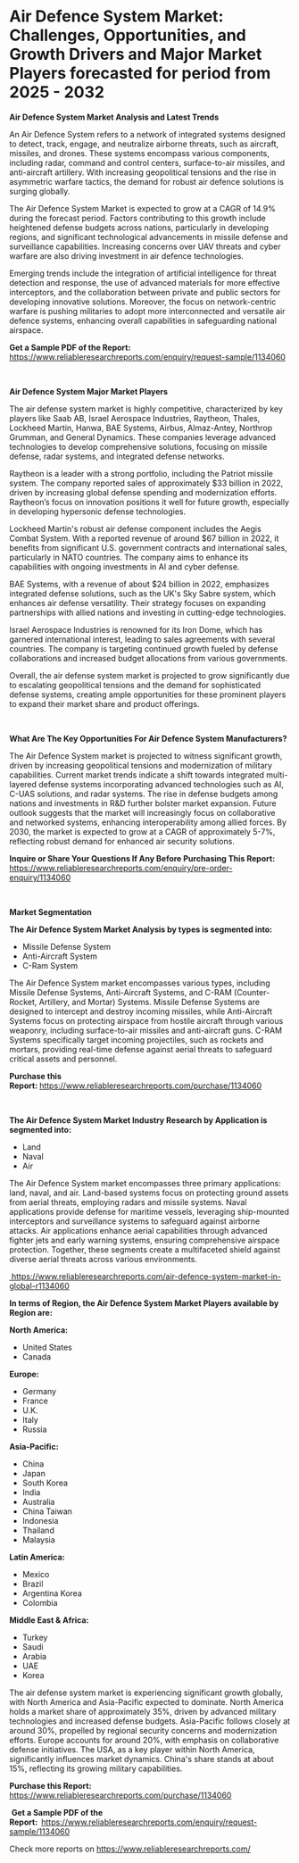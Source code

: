 <p><h1>Air Defence System Market: Challenges, Opportunities, and Growth Drivers and Major Market Players forecasted for period from 2025 - 2032</h1></p><p><strong>Air Defence System Market Analysis and Latest Trends</strong></p>
<p><p>An Air Defence System refers to a network of integrated systems designed to detect, track, engage, and neutralize airborne threats, such as aircraft, missiles, and drones. These systems encompass various components, including radar, command and control centers, surface-to-air missiles, and anti-aircraft artillery. With increasing geopolitical tensions and the rise in asymmetric warfare tactics, the demand for robust air defence solutions is surging globally.</p><p>The Air Defence System Market is expected to grow at a CAGR of 14.9% during the forecast period. Factors contributing to this growth include heightened defense budgets across nations, particularly in developing regions, and significant technological advancements in missile defense and surveillance capabilities. Increasing concerns over UAV threats and cyber warfare are also driving investment in air defence technologies.</p><p>Emerging trends include the integration of artificial intelligence for threat detection and response, the use of advanced materials for more effective interceptors, and the collaboration between private and public sectors for developing innovative solutions. Moreover, the focus on network-centric warfare is pushing militaries to adopt more interconnected and versatile air defence systems, enhancing overall capabilities in safeguarding national airspace.</p></p>
<p><strong>Get a Sample PDF of the Report:&nbsp;</strong> <a href="https://www.reliableresearchreports.com/enquiry/request-sample/1134060?utm_campaign=2278&utm_medium=2&utm_source=Github&utm_content=ia&utm_term=25032025&utm_id=air-defence-system">https://www.reliableresearchreports.com/enquiry/request-sample/1134060</a></p>
<p>&nbsp;</p>
<p><strong>Air Defence System Major Market Players</strong></p>
<p><p>The air defense system market is highly competitive, characterized by key players like Saab AB, Israel Aerospace Industries, Raytheon, Thales, Lockheed Martin, Hanwa, BAE Systems, Airbus, Almaz-Antey, Northrop Grumman, and General Dynamics. These companies leverage advanced technologies to develop comprehensive solutions, focusing on missile defense, radar systems, and integrated defense networks.</p><p>Raytheon is a leader with a strong portfolio, including the Patriot missile system. The company reported sales of approximately $33 billion in 2022, driven by increasing global defense spending and modernization efforts. Raytheon’s focus on innovation positions it well for future growth, especially in developing hypersonic defense technologies.</p><p>Lockheed Martin's robust air defense component includes the Aegis Combat System. With a reported revenue of around $67 billion in 2022, it benefits from significant U.S. government contracts and international sales, particularly in NATO countries. The company aims to enhance its capabilities with ongoing investments in AI and cyber defense.</p><p>BAE Systems, with a revenue of about $24 billion in 2022, emphasizes integrated defense solutions, such as the UK's Sky Sabre system, which enhances air defense versatility. Their strategy focuses on expanding partnerships with allied nations and investing in cutting-edge technologies.</p><p>Israel Aerospace Industries is renowned for its Iron Dome, which has garnered international interest, leading to sales agreements with several countries. The company is targeting continued growth fueled by defense collaborations and increased budget allocations from various governments.</p><p>Overall, the air defense system market is projected to grow significantly due to escalating geopolitical tensions and the demand for sophisticated defense systems, creating ample opportunities for these prominent players to expand their market share and product offerings.</p></p>
<p>&nbsp;</p>
<p><strong>What Are The Key Opportunities For Air Defence System Manufacturers?</strong></p>
<p><p>The Air Defence System market is projected to witness significant growth, driven by increasing geopolitical tensions and modernization of military capabilities. Current market trends indicate a shift towards integrated multi-layered defense systems incorporating advanced technologies such as AI, C-UAS solutions, and radar systems. The rise in defense budgets among nations and investments in R&D further bolster market expansion. Future outlook suggests that the market will increasingly focus on collaborative and networked systems, enhancing interoperability among allied forces. By 2030, the market is expected to grow at a CAGR of approximately 5-7%, reflecting robust demand for enhanced air security solutions.</p></p>
<p><strong>Inquire or Share Your Questions If Any Before Purchasing This Report:</strong> <a href="https://www.reliableresearchreports.com/enquiry/pre-order-enquiry/1134060?utm_campaign=2278&utm_medium=2&utm_source=Github&utm_content=ia&utm_term=25032025&utm_id=air-defence-system">https://www.reliableresearchreports.com/enquiry/pre-order-enquiry/1134060</a></p>
<p>&nbsp;</p>
<p><strong>Market Segmentation</strong></p>
<p><strong>The Air Defence System Market Analysis by types is segmented into:</strong></p>
<p><ul><li>Missile Defense System</li><li>Anti-Aircraft System</li><li>C-Ram System</li></ul></p>
<p><p>The Air Defence System market encompasses various types, including Missile Defense Systems, Anti-Aircraft Systems, and C-RAM (Counter-Rocket, Artillery, and Mortar) Systems. Missile Defense Systems are designed to intercept and destroy incoming missiles, while Anti-Aircraft Systems focus on protecting airspace from hostile aircraft through various weaponry, including surface-to-air missiles and anti-aircraft guns. C-RAM Systems specifically target incoming projectiles, such as rockets and mortars, providing real-time defense against aerial threats to safeguard critical assets and personnel.</p></p>
<p><strong>Purchase this Report:&nbsp;</strong><a href="https://www.reliableresearchreports.com/purchase/1134060?utm_campaign=2278&utm_medium=2&utm_source=Github&utm_content=ia&utm_term=25032025&utm_id=air-defence-system">https://www.reliableresearchreports.com/purchase/1134060</a></p>
<p>&nbsp;</p>
<p><strong>The Air Defence System Market Industry Research by Application is segmented into:</strong></p>
<p><ul><li>Land</li><li>Naval</li><li>Air</li></ul></p>
<p><p>The Air Defence System market encompasses three primary applications: land, naval, and air. Land-based systems focus on protecting ground assets from aerial threats, employing radars and missile systems. Naval applications provide defense for maritime vessels, leveraging ship-mounted interceptors and surveillance systems to safeguard against airborne attacks. Air applications enhance aerial capabilities through advanced fighter jets and early warning systems, ensuring comprehensive airspace protection. Together, these segments create a multifaceted shield against diverse aerial threats across various environments.</p></p>
<p><a href="https://www.reliableresearchreports.com/air-defence-system-market-in-global-r1134060?utm_campaign=2278&utm_medium=2&utm_source=Github&utm_content=ia&utm_term=25032025&utm_id=air-defence-system">&nbsp;https://www.reliableresearchreports.com/air-defence-system-market-in-global-r1134060</a></p>
<p><strong>In terms of Region, the Air Defence System Market Players available by Region are:</strong></p>
<p>
    <p> <strong> North America: </strong>
        <ul>
            <li>United States</li>
            <li>Canada</li>
        </ul>
        </p> 
    <p> <strong> Europe: </strong>
        <ul>
            <li>Germany</li>
            <li>France</li>
            <li>U.K.</li>
            <li>Italy</li>
            <li>Russia</li>
        </ul>
        </p> 
    <p> <strong> Asia-Pacific: </strong>
        <ul>
            <li>China</li>
            <li>Japan</li>
            <li>South Korea</li>
            <li>India</li>
            <li>Australia</li>
            <li>China Taiwan</li>
            <li>Indonesia</li>
            <li>Thailand</li>
            <li>Malaysia</li>
        </ul>
        </p> 
    <p> <strong> Latin America: </strong>
        <ul>
            <li>Mexico</li>
            <li>Brazil</li>
            <li>Argentina Korea</li>
            <li>Colombia</li>
        </ul>
        </p> 
    <p> <strong> Middle East & Africa: </strong>
        <ul>
            <li>Turkey</li>
            <li>Saudi</li>
            <li>Arabia</li>
            <li>UAE</li>
            <li>Korea</li>
        </ul>
    </p>
    </p>
<p><p>The air defense system market is experiencing significant growth globally, with North America and Asia-Pacific expected to dominate. North America holds a market share of approximately 35%, driven by advanced military technologies and increased defense budgets. Asia-Pacific follows closely at around 30%, propelled by regional security concerns and modernization efforts. Europe accounts for around 20%, with emphasis on collaborative defense initiatives. The USA, as a key player within North America, significantly influences market dynamics. China's share stands at about 15%, reflecting its growing military capabilities.</p></p>
<p><strong>Purchase this Report: </strong><a href="https://www.reliableresearchreports.com/purchase/1134060?utm_campaign=2278&utm_medium=2&utm_source=Github&utm_content=ia&utm_term=25032025&utm_id=air-defence-system">https://www.reliableresearchreports.com/purchase/1134060</a></p>
<p>&nbsp;<strong>Get a Sample PDF of the Report:&nbsp;&nbsp;</strong><a href="https://www.reliableresearchreports.com/enquiry/request-sample/1134060?utm_campaign=2278&utm_medium=2&utm_source=Github&utm_content=ia&utm_term=25032025&utm_id=air-defence-system">https://www.reliableresearchreports.com/enquiry/request-sample/1134060</a></p>
<p><strong></strong></p>
<p>Check more reports on <a href="https://www.reliableresearchreports.com/?utm_campaign=2278&utm_medium=2&utm_source=Github&utm_content=ia&utm_term=25032025&utm_id=air-defence-system">https://www.reliableresearchreports.com/</a></p>